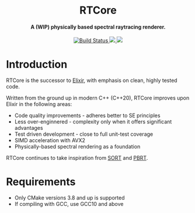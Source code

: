 <h1 align="center">
  <br>
    RTCore
  <br>
</h1>
<h4 align="center">A (WIP) physically based spectral raytracing renderer.</h4>

<p align="center">
  <a href="https://travis-ci.com/Eclmist/Elixir">
    <img src="https://github.com/eclmist/RTCore/workflows/Build%20RTCore/badge.svg" alt="Build Status">
  </a>
  <a href="#------">
    <img src="https://img.shields.io/badge/stability-experimental-orange.svg">
  </a>
  <a href="https://www.gnu.org/licenses/gpl-3.0.en.html">
    <img src="https://img.shields.io/badge/license-GPL3--or--later-blue.svg">
  </a>
</p>

# Introduction
RTCore is the successor to [Elixir](github.com/Eclmist/Elixir), with emphasis on clean, highly tested code.

Written from the ground up in modern C++ (C++20), RTCore improves upon Elixir in the following areas:
  - Code quality improvements - adheres better to SE principles
  - Less over-enginnered - complexity only when it offers significant advantages
  - Test driven development - close to full unit-test coverage
  - SIMD acceleration with AVX2
  - Physically-based spectral rendering as a foundation
  
RTCore continues to take inspiration from [SORT](http://sort-renderer.com/) and [PBRT](http://www.pbr-book.org/). 

# Requirements
- Only CMake versions 3.8 and up is supported
- If compiling with GCC, use GCC10 and above

